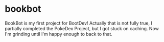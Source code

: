# bookbot
BookBot is my first project for BootDev! Actually that is not fully true, I partially completed the PokeDex Project, but I got stuck on caching. 
Now I'm grinding until I'm happy enough to back to that.